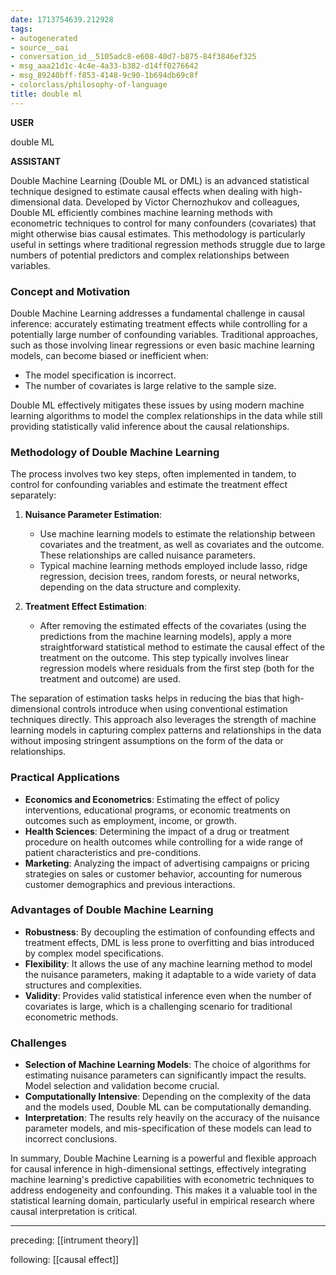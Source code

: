 ```yaml
---
date: 1713754639.212928
tags:
- autogenerated
- source__oai
- conversation_id__5105adc8-e608-40d7-b875-84f3846ef325
- msg_aaa21d1c-4c4e-4a33-b382-d14ff0276642
- msg_89240bff-f853-4148-9c90-1b694db69c8f
- colorclass/philosophy-of-language
title: double ml
---
```


**USER**

double ML


**ASSISTANT**

Double Machine Learning (Double ML or DML) is an advanced statistical technique designed to estimate causal effects when dealing with high-dimensional data. Developed by Victor Chernozhukov and colleagues, Double ML efficiently combines machine learning methods with econometric techniques to control for many confounders (covariates) that might otherwise bias causal estimates. This methodology is particularly useful in settings where traditional regression methods struggle due to large numbers of potential predictors and complex relationships between variables.

### Concept and Motivation

Double Machine Learning addresses a fundamental challenge in causal inference: accurately estimating treatment effects while controlling for a potentially large number of confounding variables. Traditional approaches, such as those involving linear regressions or even basic machine learning models, can become biased or inefficient when:
- The model specification is incorrect.
- The number of covariates is large relative to the sample size.

Double ML effectively mitigates these issues by using modern machine learning algorithms to model the complex relationships in the data while still providing statistically valid inference about the causal relationships.

### Methodology of Double Machine Learning

The process involves two key steps, often implemented in tandem, to control for confounding variables and estimate the treatment effect separately:

1. **Nuisance Parameter Estimation**:
   - Use machine learning models to estimate the relationship between covariates and the treatment, as well as covariates and the outcome. These relationships are called nuisance parameters.
   - Typical machine learning methods employed include lasso, ridge regression, decision trees, random forests, or neural networks, depending on the data structure and complexity.

2. **Treatment Effect Estimation**:
   - After removing the estimated effects of the covariates (using the predictions from the machine learning models), apply a more straightforward statistical method to estimate the causal effect of the treatment on the outcome. This step typically involves linear regression models where residuals from the first step (both for the treatment and outcome) are used.

The separation of estimation tasks helps in reducing the bias that high-dimensional controls introduce when using conventional estimation techniques directly. This approach also leverages the strength of machine learning models in capturing complex patterns and relationships in the data without imposing stringent assumptions on the form of the data or relationships.

### Practical Applications

- **Economics and Econometrics**: Estimating the effect of policy interventions, educational programs, or economic treatments on outcomes such as employment, income, or growth.
- **Health Sciences**: Determining the impact of a drug or treatment procedure on health outcomes while controlling for a wide range of patient characteristics and pre-conditions.
- **Marketing**: Analyzing the impact of advertising campaigns or pricing strategies on sales or customer behavior, accounting for numerous customer demographics and previous interactions.

### Advantages of Double Machine Learning

- **Robustness**: By decoupling the estimation of confounding effects and treatment effects, DML is less prone to overfitting and bias introduced by complex model specifications.
- **Flexibility**: It allows the use of any machine learning method to model the nuisance parameters, making it adaptable to a wide variety of data structures and complexities.
- **Validity**: Provides valid statistical inference even when the number of covariates is large, which is a challenging scenario for traditional econometric methods.

### Challenges

- **Selection of Machine Learning Models**: The choice of algorithms for estimating nuisance parameters can significantly impact the results. Model selection and validation become crucial.
- **Computationally Intensive**: Depending on the complexity of the data and the models used, Double ML can be computationally demanding.
- **Interpretation**: The results rely heavily on the accuracy of the nuisance parameter models, and mis-specification of these models can lead to incorrect conclusions.

In summary, Double Machine Learning is a powerful and flexible approach for causal inference in high-dimensional settings, effectively integrating machine learning's predictive capabilities with econometric techniques to address endogeneity and confounding. This makes it a valuable tool in the statistical learning domain, particularly useful in empirical research where causal interpretation is critical.


---

preceding: [[intrument theory]]  


following: [[causal effect]]